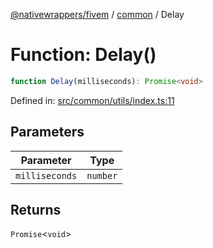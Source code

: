 [@nativewrappers/fivem](../../README.md) / [common](../README.md) / Delay

# Function: Delay()

```ts
function Delay(milliseconds): Promise<void>
```

Defined in: [src/common/utils/index.ts:11](https://github.com/nativewrappers/nativewrappers/blob/c6ab47d1014f341bb58fccc9d519ceb48157a741/src/common/utils/index.ts#L11)

## Parameters

| Parameter | Type |
| ------ | ------ |
| `milliseconds` | `number` |

## Returns

`Promise`\<`void`\>
